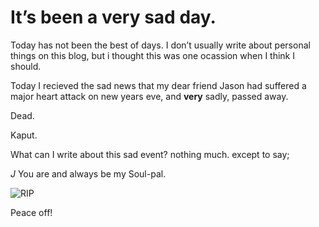 # It’s been a very sad day.

Today has not been the best of days. I don’t usually write about personal things on this blog, but i thought this was one ocassion when I think I should.



Today I recieved the sad news that my dear friend Jason had suffered a major heart attack on new years eve, and **very** sadly, passed away. 

Dead. 

Kaput.

What can I write about this sad event? nothing much. except to say; 



*J* You are and always be my Soul-pal.

![RIP](https://raw.githubusercontent.com/pythonXadds/pymd/master/yellowflowerdivider.gif)

Peace off! 

